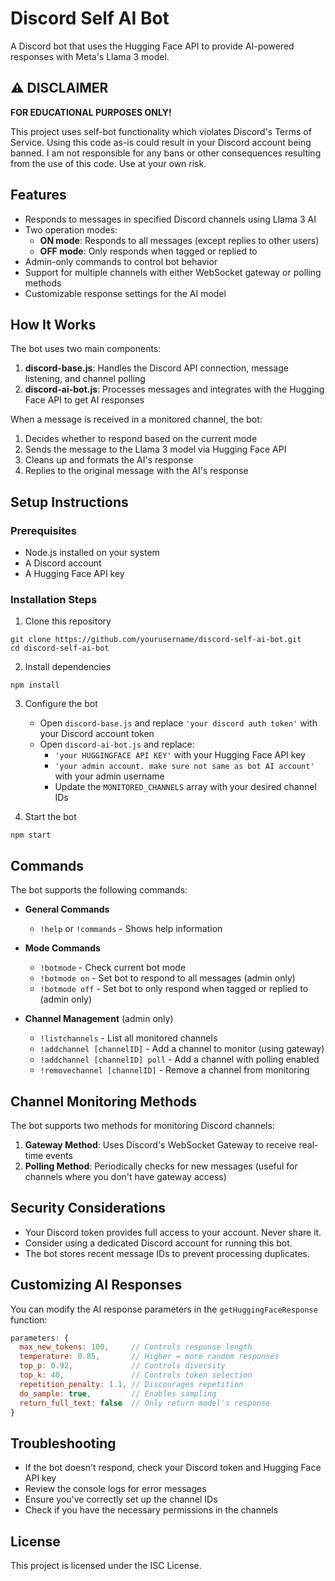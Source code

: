 # Discord Self AI Bot

A Discord bot that uses the Hugging Face API to provide AI-powered responses with Meta's Llama 3 model.

## ⚠️ DISCLAIMER

**FOR EDUCATIONAL PURPOSES ONLY!**

This project uses self-bot functionality which violates Discord's Terms of Service. Using this code as-is could result in your Discord account being banned. I am not responsible for any bans or other consequences resulting from the use of this code. Use at your own risk.

## Features

- Responds to messages in specified Discord channels using Llama 3 AI
- Two operation modes:
  - **ON mode**: Responds to all messages (except replies to other users)
  - **OFF mode**: Only responds when tagged or replied to
- Admin-only commands to control bot behavior
- Support for multiple channels with either WebSocket gateway or polling methods
- Customizable response settings for the AI model

## How It Works

The bot uses two main components:

1. **discord-base.js**: Handles the Discord API connection, message listening, and channel polling
2. **discord-ai-bot.js**: Processes messages and integrates with the Hugging Face API to get AI responses

When a message is received in a monitored channel, the bot:
1. Decides whether to respond based on the current mode
2. Sends the message to the Llama 3 model via Hugging Face API
3. Cleans up and formats the AI's response
4. Replies to the original message with the AI's response

## Setup Instructions

### Prerequisites
- Node.js installed on your system
- A Discord account
- A Hugging Face API key

### Installation Steps

1. Clone this repository
```
git clone https://github.com/yourusername/discord-self-ai-bot.git
cd discord-self-ai-bot
```

2. Install dependencies
```
npm install
```

3. Configure the bot
   - Open `discord-base.js` and replace `'your discord auth token'` with your Discord account token
   - Open `discord-ai-bot.js` and replace:
     - `'your HUGGINGFACE API KEY'` with your Hugging Face API key
     - `'your admin account. make sure not same as bot AI account'` with your admin username
     - Update the `MONITORED_CHANNELS` array with your desired channel IDs

4. Start the bot
```
npm start
```

## Commands

The bot supports the following commands:

- **General Commands**
  - `!help` or `!commands` - Shows help information

- **Mode Commands**
  - `!botmode` - Check current bot mode
  - `!botmode on` - Set bot to respond to all messages (admin only)
  - `!botmode off` - Set bot to only respond when tagged or replied to (admin only)

- **Channel Management** (admin only)
  - `!listchannels` - List all monitored channels
  - `!addchannel [channelID]` - Add a channel to monitor (using gateway)
  - `!addchannel [channelID] poll` - Add a channel with polling enabled
  - `!removechannel [channelID]` - Remove a channel from monitoring

## Channel Monitoring Methods

The bot supports two methods for monitoring Discord channels:

1. **Gateway Method**: Uses Discord's WebSocket Gateway to receive real-time events
2. **Polling Method**: Periodically checks for new messages (useful for channels where you don't have gateway access)

## Security Considerations

- Your Discord token provides full access to your account. Never share it.
- Consider using a dedicated Discord account for running this bot.
- The bot stores recent message IDs to prevent processing duplicates.

## Customizing AI Responses

You can modify the AI response parameters in the `getHuggingFaceResponse` function:

```javascript
parameters: {
  max_new_tokens: 100,     // Controls response length
  temperature: 0.85,       // Higher = more random responses
  top_p: 0.92,             // Controls diversity
  top_k: 40,               // Controls token selection
  repetition_penalty: 1.1, // Discourages repetition
  do_sample: true,         // Enables sampling
  return_full_text: false  // Only return model's response
}
```

## Troubleshooting

- If the bot doesn't respond, check your Discord token and Hugging Face API key
- Review the console logs for error messages
- Ensure you've correctly set up the channel IDs
- Check if you have the necessary permissions in the channels

## License

This project is licensed under the ISC License.